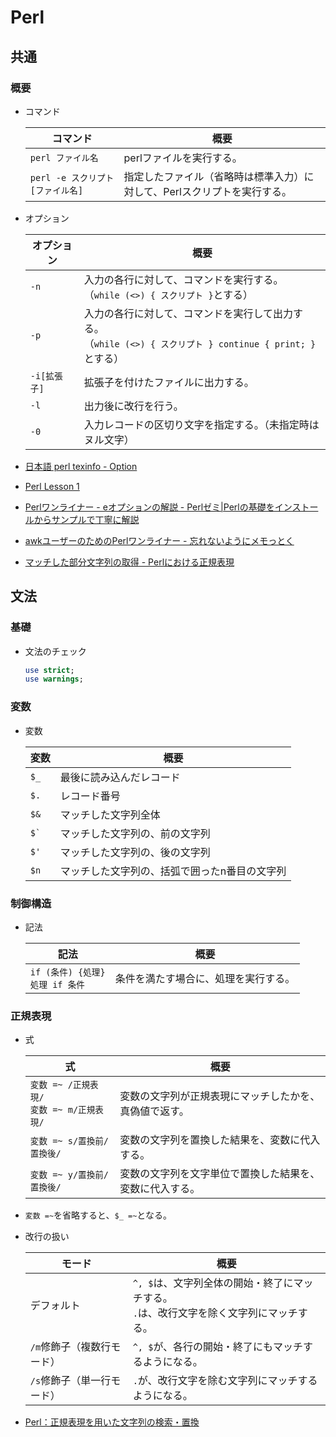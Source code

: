 # Perl

## 共通

### 概要

- コマンド

  | コマンド                          | 概要                                                         |
  | --------------------------------- | ------------------------------------------------------------ |
  | `perl ファイル名`                 | perlファイルを実行する。                                     |
  | `perl -e スクリプト [ファイル名]` | 指定したファイル（省略時は標準入力）に対して、Perlスクリプトを実行する。 |

- オプション

  | オプション   | 概要                                                         |
  | ------------ | ------------------------------------------------------------ |
  | `-n`         | 入力の各行に対して、コマンドを実行する。<br />（`while (<>) { スクリプト }`とする） |
  | `-p`         | 入力の各行に対して、コマンドを実行して出力する。<br/>（`while (<>) { スクリプト } continue { print; }`とする） |
  | `-i[拡張子]` | 拡張子を付けたファイルに出力する。                           |
  | `-l`         | 出力後に改行を行う。                                         |
  | `-0`         | 入力レコードの区切り文字を指定する。（未指定時はヌル文字）   |

- [日本語 perl texinfo - Option](https://flex.phys.tohoku.ac.jp/texi/perl/perl_4.html)

- [Perl Lesson 1](https://www.gsid.nagoya-u.ac.jp/ohna/perl_lesson/perl01.html)
- [Perlワンライナー - eオプションの解説 - Perlゼミ|Perlの基礎をインストールからサンプルで丁寧に解説](https://perlzemi.com/blog/20161121147982.html)
- [awkユーザーのためのPerlワンライナー - 忘れないようにメモっとく](https://akiniwa.hatenablog.jp/entry/2014/12/20/194640)
- [マッチした部分文字列の取得 - Perlにおける正規表現](https://www.javadrive.jp/perl/regex/ref/)

## 文法

### 基礎

- 文法のチェック

  ```perl
  use strict;
  use warnings;
  ```

### 変数

- 変数

  | 変数     | 概要                                          |
  | -------- | --------------------------------------------- |
  | `$_`     | 最後に読み込んだレコード                      |
  | `$.`     | レコード番号                                  |
  | `$&`     | マッチした文字列全体                          |
  | `` $` `` | マッチした文字列の、前の文字列                |
  | `$'`     | マッチした文字列の、後の文字列                |
  | `$n`     | マッチした文字列の、括弧で囲ったn番目の文字列 |

### 制御構造

- 記法

  | 記法                                   | 概要                                 |
    | -------------------------------------- | ------------------------------------ |
  | `if (条件) {処理}`<br />`処理 if 条件` | 条件を満たす場合に、処理を実行する。 |

### 正規表現

- 式

  | 式                                              | 概要                                                     |
  | ----------------------------------------------- | -------------------------------------------------------- |
  | `変数 =~ /正規表現/`<br />`変数 =~ m/正規表現/` | 変数の文字列が正規表現にマッチしたかを、真偽値で返す。   |
  | `変数 =~ s/置換前/置換後/`                      | 変数の文字列を置換した結果を、変数に代入する。           |
  | `変数 =~ y/置換前/置換後/`                      | 変数の文字列を文字単位で置換した結果を、変数に代入する。 |

- `変数 =~`を省略すると、`$_ =~`となる。

- 改行の扱い

  | モード                     | 概要                                                         |
  | -------------------------- | ------------------------------------------------------------ |
  | デフォルト                 | `^, $`は、文字列全体の開始・終了にマッチする。<br />`.`は、改行文字を除く文字列にマッチする。 |
  | `/m`修飾子（複数行モード） | `^, $`が、各行の開始・終了にもマッチするようになる。         |
  | `/s`修飾子（単一行モード） | `.`が、改行文字を除む文字列にマッチするようになる。          |

- [Perl：正規表現を用いた文字列の検索・置換](https://www.bold.ne.jp/engineer-club/perl-regular-expression)
